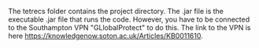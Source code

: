 The tetrecs folder contains the project directory.
The .jar file is the executable .jar file that runs the code.
However, you have to be connected to the Southampton VPN "GLlobalProtect" to do this.
The link to the VPN is here https://knowledgenow.soton.ac.uk/Articles/KB0011610.
